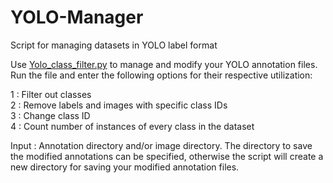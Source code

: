 # YOLO-Manager
Script for managing datasets in YOLO label format

Use [Yolo_class_filter.py](https://github.com/aryu99/YOLO-Manager/blob/main/YOLO_class_filter.py) to manage and modify your YOLO annotation files. Run the file and enter the following options for their respective utilization:

1 : Filter out classes  
2 : Remove labels and images with specific class IDs  
3 : Change class ID  
4 : Count number of instances of every class in the dataset  

Input : Annotation directory and/or image directory. The directory to save the modified annotations can be specified, otherwise the script will create a new directory for saving your modified annotation files.
